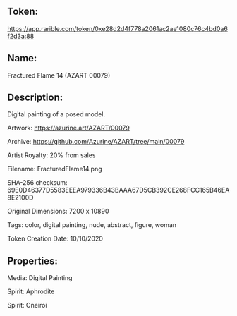 ## Token:

https://app.rarible.com/token/0xe28d2d4f778a2061ac2ae1080c76c4bd0a6f2d3a:88

## Name:

Fractured Flame 14 (AZART 00079)

## Description: 

Digital painting of a posed model.

Artwork: https://azurine.art/AZART/00079

Archive: https://github.com/Azurine/AZART/tree/main/00079

Artist Royalty: 20% from sales

Filename: FracturedFlame14.png

SHA-256 checksum: 69E0D46377D5583EEEA979336B43BAAA67D5CB392CE268FCC165B46EA8E2100D

Original Dimensions: 7200 x 10890

Tags: color, digital painting, nude, abstract, figure, woman 

Token Creation Date: 10/10/2020

## Properties:

Media: Digital Painting

Spirit: Aphrodite

Spirit: Oneiroi